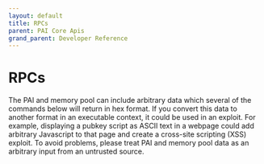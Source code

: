 ```yaml
---
layout: default
title: RPCs
parent: PAI Core Apis
grand_parent: Developer Reference
---
```


RPCs
===================

The PAI and memory pool can include arbitrary data which several of the commands below will return in hex format. If you convert this data to another format in an executable context, it could be used in an exploit. For example, displaying a pubkey script as ASCII text in a webpage could add arbitrary Javascript to that page and create a cross-site scripting (XSS) exploit. To avoid problems, please treat PAI and memory pool data as an arbitrary input from an untrusted source.